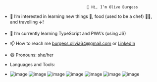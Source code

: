                                           👋 Hi, I’m Olive Burgess


- 👀 I’m interested in learning new things 📖, food (used to be a chef) 👩‍🍳, and travelling ✈️!
- 🌱 I’m currently learning TypeScript and PWA's (using JS)
- 📫 How to reach me burgess.olivia64@gmail.com or [LinkedIn](www.linkedin.com/in/oliveburgess)
- 😄 Pronouns: she/her

- Languages and Tools:
- ![image](https://github.com/user-attachments/assets/286a39a6-cd6a-4579-a3d9-13088b73008e)  ![image](https://github.com/user-attachments/assets/fd117745-4d01-46c7-95df-5b6ffd03c0db)  ![image](https://github.com/user-attachments/assets/dd1be9ea-8edd-4b42-9fea-7aef54e44892)  ![image](https://github.com/user-attachments/assets/edf3cb5b-e1fb-4e71-856d-48ea26a26777)  ![image](https://github.com/user-attachments/assets/13fadc79-5852-494c-86bf-d34c1a38c2b6)  ![image](https://github.com/user-attachments/assets/62c4c302-7348-4724-b5d4-c950e372b410)  ![image](https://github.com/user-attachments/assets/168989dc-3172-4c05-ae33-cb30592dae33)


<!---
burgessolivia/burgessolivia is a ✨ special ✨ repository because its `README.md` (this file) appears on your GitHub profile.
You can click the Preview link to take a look at your changes.
--->
